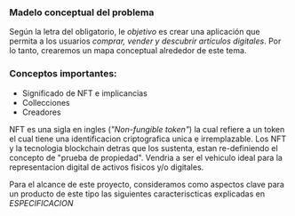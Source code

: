 ### Madelo conceptual del problema

Según la letra del obligatorio, le *objetivo* es crear una aplicación que permita a los usuarios *comprar, vender y descubrir artículos digitales*. Por lo tanto, crearemos un mapa conceptual alrededor de este tema.

### Conceptos importantes:
- Significado de NFT e implicancias
- Collecciones
- Creadores

NFT es una sigla en ingles (*"Non-fungible token"*) la cual refiere a un token el cual tiene una identificacion criptografica unica e irremplazable. Los NFT y la tecnologia blockchain detras que los sustenta, estan re-definiendo el concepto de "prueba de propiedad". Vendria a ser el vehiculo ideal para la representacion digital de activos fisicos y/o digitales.

Para el alcance de este proyecto, consideramos como aspectos clave para un producto de este tipo las siguientes caracteriscticas explicadas en *ESPECIFICACION*




